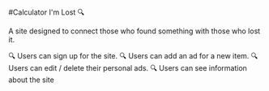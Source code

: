 #Calculator
I'm Lost 🔍

A site designed to connect those who found something with those who lost it.

🔍 Users can sign up for the site.
🔍 Users can add an ad for a new item.
🔍 Users can edit / delete their personal ads.
🔍 Users can see information about the site

